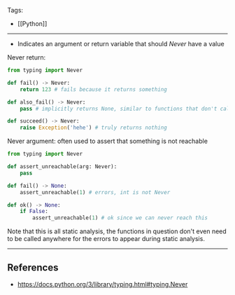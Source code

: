 Tags:
- [[Python]]
---
- Indicates an argument or return variable that should _Never_ have a value

Never return:
```python
from typing import Never

def fail() -> Never:
    return 123 # fails because it returns something

def also_fail() -> Never:
    pass # implicitly returns None, similar to functions that don't call return

def succeed() -> Never:
    raise Exception('hehe') # truly returns nothing
```

Never argument: often used to assert that something is not reachable
```python
from typing import Never

def assert_unreachable(arg: Never):
    pass

def fail() -> None:
    assert_unreachable(1) # errors, int is not Never

def ok() -> None:
    if False:
        assert_unreachable(1) # ok since we can never reach this
```

Note that this is all static analysis, the functions in question don't even need to be called anywhere for the errors to appear during static analysis.

---
## References
- https://docs.python.org/3/library/typing.html#typing.Never